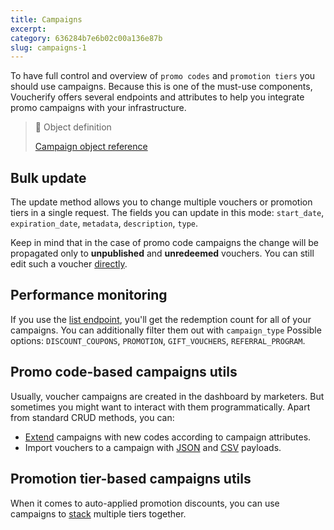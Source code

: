 ```yaml
---
title: Campaigns
excerpt: 
category: 636284b7e6b02c00a136e87b
slug: campaigns-1
---
```


To have full control and overview of `promo codes` and `promotion tiers` you should use campaigns. Because this is one of the must-use components, Voucherify offers several endpoints and attributes to help you integrate promo campaigns with your infrastructure.

> :blue_book: Object definition
> 
> [Campaign object reference](ref:the-campaign-object)

## Bulk update

The update method allows you to change multiple vouchers or promotion tiers in a single request. The fields you can update in this mode: `start_date`, `expiration_date`, `metadata`, `description`, `type`.

Keep in mind that in the case of promo code campaigns the change will be propagated only to **unpublished** and **unredeemed** vouchers. You can still edit such a voucher [directly](https://docs.voucherify.io/reference#update-voucher).

## Performance monitoring

If you use the [list endpoint](https://docs.voucherify.io/reference#list-campaigns), you'll get the redemption count for all of your campaigns. You can additionally filter them out with `campaign_type`  Possible options: `DISCOUNT_COUPONS`, `PROMOTION`, `GIFT_VOUCHERS`, `REFERRAL_PROGRAM`.

## Promo code-based campaigns utils

Usually, voucher campaigns are created in the dashboard by marketers. But sometimes you might want to interact with them programmatically. Apart from standard CRUD methods, you can:

- [Extend](https://docs.voucherify.io/reference#add-voucher-to-campaign) campaigns with new codes according to campaign attributes.
- Import vouchers to a campaign with [JSON](https://docs.voucherify.io/reference#import-vouchers) and [CSV](https://docs.voucherify.io/reference#import-vouchers-by-csv) payloads.


## Promotion tier-based campaigns utils

When it comes to auto-applied promotion discounts, you can use campaigns to [stack](https://docs.voucherify.io/reference#add-promotion-tier-to-campaign) multiple tiers together.